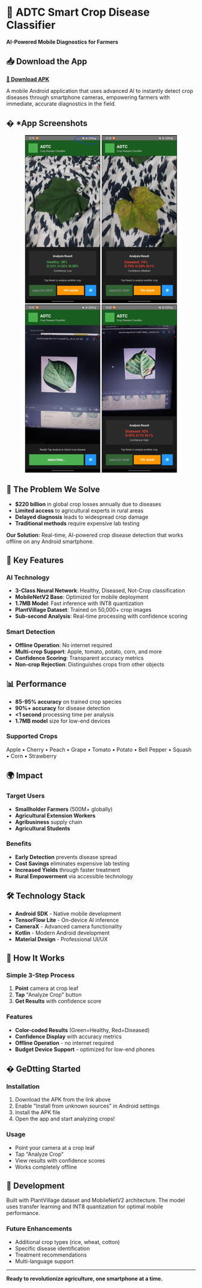 # 🌱 ADTC Smart Crop Disease Classifier

**AI-Powered Mobile Diagnostics for Farmers**

## 📥 Download the App

**[📱 Download APK](https://drive.google.com/file/d/1liQD1ZmXzvDIDSFsWvliZJhpgGOAbA2Y/view?usp=sharing)**

A mobile Android application that uses advanced AI to instantly detect crop diseases through smartphone cameras, empowering farmers with immediate, accurate diagnostics in the field.

## � *App Screenshots

<div align="center">
  <img src="screenshots/Screenshot_20250731_200820_Gallery.jpg" width="200" alt="Main Interface" />
  <img src="screenshots/Screenshot_20250731_200858_Gallery.jpg" width="200" alt="Analysis Results" />
  <img src="screenshots/Screenshot_20250731_201420_Video Player.jpg" width="200" alt="Disease Detection" />
  <img src="screenshots/Screenshot_20250731_201429_Video Player.jpg" width="200" alt="App Features" />
</div>

## 🚀 The Problem We Solve

- **$220 billion** in global crop losses annually due to diseases
- **Limited access** to agricultural experts in rural areas  
- **Delayed diagnosis** leads to widespread crop damage
- **Traditional methods** require expensive lab testing

**Our Solution:** Real-time, AI-powered crop disease detection that works offline on any Android smartphone.

## 🔬 Key Features

### AI Technology
- **3-Class Neural Network**: Healthy, Diseased, Not-Crop classification
- **MobileNetV2 Base**: Optimized for mobile deployment  
- **1.7MB Model**: Fast inference with INT8 quantization
- **PlantVillage Dataset**: Trained on 50,000+ crop images
- **Sub-second Analysis**: Real-time processing with confidence scoring

### Smart Detection
- **Offline Operation**: No internet required
- **Multi-crop Support**: Apple, tomato, potato, corn, and more
- **Confidence Scoring**: Transparent accuracy metrics
- **Non-crop Rejection**: Distinguishes crops from other objects

## 📊 Performance

- **85-95% accuracy** on trained crop species
- **90%+ accuracy** for disease detection
- **<1 second** processing time per analysis
- **1.7MB model** size for low-end devices

### Supported Crops
Apple • Cherry • Peach • Grape • Tomato • Potato • Bell Pepper • Squash • Corn • Strawberry

## 🌍 Impact

### Target Users
- **Smallholder Farmers** (500M+ globally)
- **Agricultural Extension Workers**
- **Agribusiness** supply chain
- **Agricultural Students**

### Benefits
- **Early Detection** prevents disease spread
- **Cost Savings** eliminates expensive lab testing
- **Increased Yields** through faster treatment
- **Rural Empowerment** via accessible technology

## 🛠 Technology Stack

- **Android SDK** - Native mobile development
- **TensorFlow Lite** - On-device AI inference  
- **CameraX** - Advanced camera functionality
- **Kotlin** - Modern Android development
- **Material Design** - Professional UI/UX

## 🎨 How It Works

### Simple 3-Step Process
1. **Point** camera at crop leaf
2. **Tap** "Analyze Crop" button  
3. **Get Results** with confidence score

### Features
- **Color-coded Results** (Green=Healthy, Red=Diseased)
- **Confidence Display** with accuracy metrics
- **Offline Operation** - no internet required
- **Budget Device Support** - optimized for low-end phones

## � GeDtting Started

### Installation
1. Download the APK from the link above
2. Enable "Install from unknown sources" in Android settings
3. Install the APK file
4. Open the app and start analyzing crops!

### Usage
- Point your camera at a crop leaf
- Tap "Analyze Crop" 
- View results with confidence scores
- Works completely offline

## 🔬 Development

Built with PlantVillage dataset and MobileNetV2 architecture. The model uses transfer learning and INT8 quantization for optimal mobile performance.

### Future Enhancements
- Additional crop types (rice, wheat, cotton)
- Specific disease identification
- Treatment recommendations
- Multi-language support

---

**Ready to revolutionize agriculture, one smartphone at a time.**